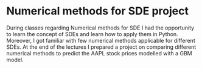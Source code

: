 # Numerical methods for SDE project
During classes regarding Numerical methods for SDE I had the opportunity to learn the concept of SDEs and learn how to apply them in Python. Moreover, I got familiar with few numerical methods applicable for different SDEs.
At the end of the lectures I prepared a project on comparing different numerical methods to predict the AAPL stock prices modelled with a GBM model. 
